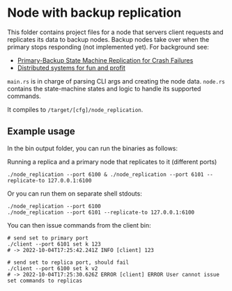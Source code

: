 # Node with backup replication
This folder contains project files for a node that servers client requests and replicates its data to backup nodes.
Backup nodes take over when the primary stops responding (not implemented yet). For background see:

* [Primary-Backup State Machine Replication for Crash Failures](https://decentralizedthoughts.github.io/2019-11-01-primary-backup/)
* [Distributed systems for fun and profit](http://book.mixu.net/distsys/replication.html#primary-backup-replication)

`main.rs` is in charge of parsing CLI args and creating the node data. `node.rs` contains the state-machine states and logic to handle its supported commands.

It compiles to `/target/[cfg]/node_replication`.


## Example usage
In the bin output folder, you can run the binaries as follows:

Running a replica and a primary node that replicates to it (different ports)
```
./node_replication --port 6100 & ./node_replication --port 6101 --replicate-to 127.0.0.1:6100
```

Or you can run them on separate shell stdouts:
```
./node_replication --port 6100
./node_replication --port 6101 --replicate-to 127.0.0.1:6100
```

You can then issue commands from the client bin:
```
# send set to primary port
./client --port 6101 set k 123
# -> 2022-10-04T17:25:42.241Z INFO [client] 123

# send set to replica port, should fail
./client --port 6100 set k v2
# -> 2022-10-04T17:25:30.626Z ERROR [client] ERROR User cannot issue set commands to replicas
```
